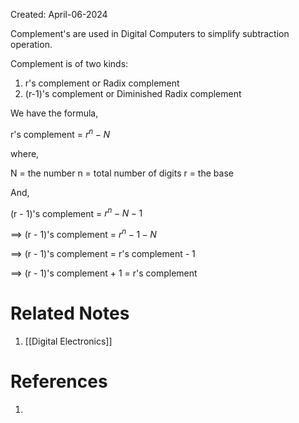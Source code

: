 Created: April-06-2024

Complement's are used in Digital Computers to simplify subtraction operation.

Complement is of two kinds:

1. r's complement or Radix complement
2. (r-1)'s complement or Diminished Radix complement

We have the formula,

r's complement = $r ^ n - N$

where,

N = the number
n = total number of digits
r = the base

And,

(r - 1)'s complement = $r ^ n - N - 1$

$\implies$ (r - 1)'s complement = $r ^ n - 1 - N$

$\implies$ (r - 1)'s complement = r's complement - 1

$\implies$ (r - 1)'s complement + 1 = r's complement

# Related Notes

1. [[Digital Electronics]]
# References

1. 